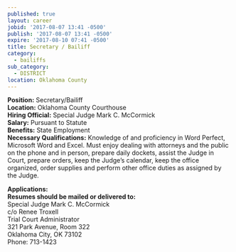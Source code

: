 ```yaml
---
published: true
layout: career
jobid: '2017-08-07 13:41 -0500'
publish: '2017-08-07 13:41 -0500'
expire: '2017-08-10 07:41 -0500'
title: Secretary / Bailiff
category:
  - bailiffs
sub_category:
  - DISTRICT
location: Oklahoma County
---
```

**Position:** Secretary/Bailiff  
**Location:** Oklahoma County Courthouse  
**Hiring Official:** Special Judge Mark C. McCormick  
**Salary:** Pursuant to Statute  
**Benefits:** State Employment  
**Necessary Qualifications:** Knowledge of and proficiency in Word Perfect, Microsoft Word and Excel.  Must enjoy dealing with attorneys and the public on the phone and in person, prepare daily dockets, assist the Judge in Court, prepare orders, keep the Judge’s calendar, keep the office organized, order supplies and perform other office duties as assigned by the Judge.

**Applications:**  
**Resumes should be mailed or delivered to:**  
Special Judge Mark C. McCormick  
c/o Renee Troxell  
Trial Court Administrator  
321 Park Avenue, Room 322  
Oklahoma City, OK  73102  
Phone: 713-1423
